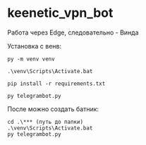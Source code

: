 # keenetic_vpn_bot

Работа через Edge, следовательно - Винда

Установка с венв:
```
py -m venv venv
```
```
.\venv\Scripts\Activate.bat
```
```
pip install -r requirements.txt
```
```
py telegrambot.py
```
После можно создать батник:

```
cd .\*** (путь до папки)
.\venv\Scripts\Activate.bat
py telegrambot.py
```
